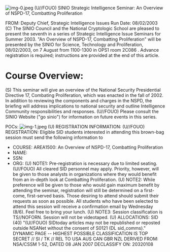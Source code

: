 ![img-0.jpeg](img-0.jpeg)
(U//FOUO) SINIO Strategic Intelligence Seminar: An Overview of NSPD-17, Combatting Proliferation

FROM:
Deputy Chief, Strategic Intelligence Issues
Run Date: 08/02/2003
(C) The SINIO Council and the National Cryptologic School are pleased to present the seventh in a series of Strategic Intelligence Issue Seminars for Summer 2003. "An Overview of NSPD-17, Combatting Proliferation" will be presented by the SINIO for Science, Technology and Proliferation, 08/02/2003, on 7 August from 1100-1300 in OPS1 room 2C086 . Advance registration is required; instructions are provided at the end of this article.

# Course Overview: 

(S) This seminar will give an overview of the National Security Presidential Directive 17, Combating Proliferation, which was enacted in the fall of 2002. In addition to reviewing the components and charges in the NSPD, the briefing will address implications to national security and outline Intelligence Community responsibilities and responses.
(U//FOUO) Please consult the SINIO Website ("go sinio") for information on future events in this series.

POCs:
![img-1.jpeg](img-1.jpeg)
(U) REGISTRATION INFORMATION:
(U//FOUO) REGISTRATION: Eligible SID students interested in attending this brown-bag session must send the following information to
- COURSE: AREA1500: An Overview of NSPD-17, Combatting Proliferation
- NAME:
- SSN:
- ORG:
(U) NOTE1: Pre-registration is necessary due to limited seating.
(U//FOUO) All cleared SID personnel may apply. Priority, however, will be given to those analysts in organizations where they would benefit from an in-depth look at Combatting Proliferation.
(U) NOTE2: While preference will be given to those who would gain maximum benefit by attending the seminar, registration will still be determined on a first-come, first-served basis. Those desiring to attend should submit their requests as soon as possible. All students who have been selected to attend this session will receive a confirmation email by Wednesday (8/6). Feel free to bring your lunch.
(U) NOTE3: Session classification is TS//NOFORN. Session will not be videotaped.
(U) ALLOCATIONS: SID (40)
"(U//FOUO) SIDtoday articles may not be republished or reposted outside NSANet without the consent of S0121 (DL sid_comms)."
DYNAMIC PAGE -- HIGHEST POSSIBLE CLASSIFICATION IS TOP SECRET // SI / TK // REL TO USA AUS CAN GBR NZL
DERIVED FROM: NSA/CSSM 1-52, DATED 08 JAN 2007 DECLASSIFY ON: 20320108
